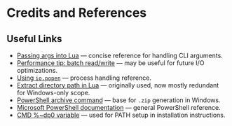 # Credits and References

## Useful Links

- [Passing args into Lua](https://docs.novatel.com/OEM7/Content/Lua/PassingArgumentsLua.htm) — concise reference for handling CLI arguments.
- [Performance tip: batch read/write](https://www.lua.org/pil/21.2.1.html) — may be useful for future I/O optimizations.
- [Using `io.popen`](https://www.tutorialspoint.com/io-popen-function-in-lua-programming) — process handling reference.
- [Extract directory path in Lua](https://stackoverflow.com/questions/9102126/lua-return-directory-path-from-path) — originally used, now mostly redundant for Windows-only scope.
- [PowerShell archive command](https://superuser.com/questions/1290498/powershell-to-zip-and-archive) — base for `.zip` generation in Windows.
- [Microsoft PowerShell documentation](https://learn.microsoft.com/en-us/powershell) — general PowerShell reference.
- [CMD %~dp0 variable](https://stackoverflow.com/questions/659647/how-to-get-folder-path-from-file-path-with-cmd) — used for PATH setup in installation instructions.
